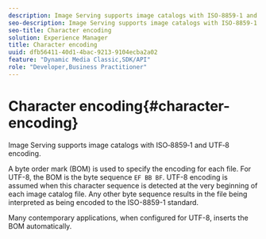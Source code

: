 ```yaml
---
description: Image Serving supports image catalogs with ISO‑8859‑1 and UTF‑8 encoding.
seo-description: Image Serving supports image catalogs with ISO‑8859‑1 and UTF‑8 encoding.
seo-title: Character encoding
solution: Experience Manager
title: Character encoding
uuid: dfb56411-40d1-4bac-9213-9104ecba2a02
feature: "Dynamic Media Classic,SDK/API"
role: "Developer,Business Practitioner"
---
```


# Character encoding{#character-encoding}

Image Serving supports image catalogs with ISO‑8859‑1 and UTF‑8 encoding.

A byte order mark (BOM) is used to specify the encoding for each file. For UTF-8, the BOM is the byte sequence `EF BB BF`. UTF-8 encoding is assumed when this character sequence is detected at the very beginning of each image catalog file. Any other byte sequence results in the file being interpreted as being encoded to the ISO-8859-1 standard.

Many contemporary applications, when configured for UTF-8, inserts the BOM automatically. 

